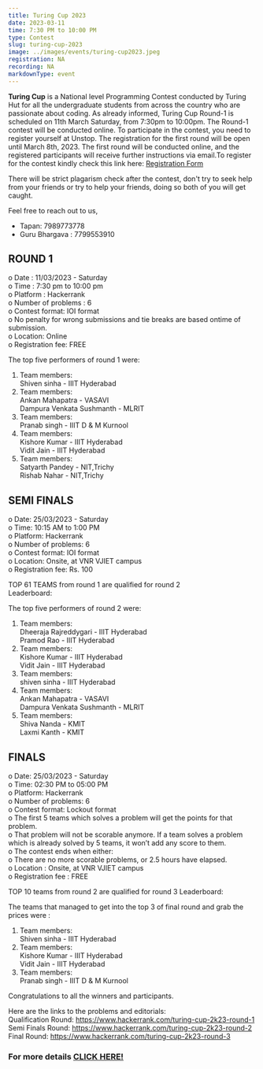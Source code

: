 ```yaml
---
title: Turing Cup 2023
date: 2023-03-11
time: 7:30 PM to 10:00 PM
type: Contest
slug: turing-cup-2023
image: ../images/events/turing-cup2023.jpeg
registration: NA
recording: NA
markdownType: event
---
```

<!-- registration link expired https://unstop.com/o/ue5gaLR?lb=MF8vPuG -->
**Turing Cup** is a National level Programming Contest conducted by Turing Hut for all the undergraduate students from across the country who are passionate about coding. As already informed, Turing Cup Round-1 is scheduled on 11th March Saturday, from 7:30pm to 10:00pm. The Round-1 contest will be conducted online. To participate in the contest, you need to register yourself at Unstop. The registration for the first round will be open until March 8th, 2023. The first round will be conducted online, and the registered participants will receive further instructions via email.To register for the contest kindly check this link here: [Registration Form](https://unstop.com/o/ue5gaLR?lb=MF8vPuG)

There will be strict plagarism check after the contest, don't try to seek help from your friends or try to help your friends, doing so both of you will get caught.

Feel free to reach out to us,

- Tapan: 7989773778
- Guru Bhargava : 7799553910

## ROUND 1

o Date : 11/03/2023 - Saturday<br/>
o Time : 7:30 pm to 10:00 pm<br/>
o Platform : Hackerrank<br/>
o Number of problems : 6<br/>
o Contest format: IOI format<br/>
o No penalty for wrong submissions and tie breaks are based
ontime of submission.<br/>
o Location: Online<br/>
o Registration fee: FREE<br/>

The top five performers of round 1 were:

1.  Team members:<br/>
    Shiven sinha - IIIT Hyderabad<br/>
2.  Team members:<br/>
    Ankan Mahapatra - VASAVI<br/>
    Dampura Venkata Sushmanth - MLRIT<br/>
3.  Team members:<br/>
    Pranab singh - IIIT D & M Kurnool<br/>
4.  Team members:<br/>
    Kishore Kumar - IIIT Hyderabad<br/>
    Vidit Jain - IIIT Hyderabad<br/>
5.  Team members:<br/>
    Satyarth Pandey - NIT,Trichy<br/>
    Rishab Nahar - NIT,Trichy<br/>

## SEMI FINALS

o Date: 25/03/2023 - Saturday<br/>
o Time: 10:15 AM to 1:00 PM<br/>
o Platform: Hackerrank<br/>
o Number of problems: 6<br/>
o Contest format: IOI format<br/>
o Location: Onsite, at VNR VJIET campus<br/>
o Registration fee: Rs. 100<br/>

TOP 61 TEAMS from round 1 are qualified for round 2<br/>
Leaderboard:<br/>

The top five performers of round 2 were:

1.  Team members:<br/>
    Dheeraja Rajreddygari - IIIT Hyderabad<br/>
    Pramod Rao - IIIT Hyderabad<br/>
2.  Team members:<br/>
    Kishore Kumar - IIIT Hyderabad<br/>
    Vidit Jain - IIIT Hyderabad<br/>
3.  Team members:<br/>
    shiven sinha - IIIT Hyderabad<br/>
4.  Team members:<br/>
    Ankan Mahapatra - VASAVI<br/>
    Dampura Venkata Sushmanth - MLRIT<br/>
5.  Team members:<br/>
    Shiva Nanda - KMIT<br/>
    Laxmi Kanth - KMIT<br/>
    


## FINALS

o Date: 25/03/2023 - Saturday<br/>
o Time: 02:30 PM to 05:00 PM<br/>
o Platform: Hackerrank<br/>
o Number of problems: 6<br>
o Contest format: Lockout format<br/>
o The first 5 teams which solves a problem will get the points for that
problem.<br/>
o That problem will not be scorable anymore. If a team solves a
problem which is already solved by 5 teams, it won’t add any
score to them.<br/>
o The contest ends when either:<br/>
o There are no more scorable problems, or 2.5 hours have elapsed.<br/>
o Location : Onsite, at VNR VJIET campus<br/>
o Registration fee : FREE<br/>


TOP 10 teams from round 2 are qualified for round 3
Leaderboard:

The teams that managed to get into the top 3 of final round and grab the prices were :

1.  Team members:<br/>
    Shiven sinha - IIIT Hyderabad<br/>
2.  Team members:<br/>
    Kishore Kumar - IIIT Hyderabad<br/>
    Vidit Jain - IIIT Hyderabad<br/>
3.  Team members:<br/>
    Pranab singh - IIIT D & M Kurnool<br/>



Congratulations to all the winners and participants.

Here are the links to the problems and editorials:</br>
Qualification Round: https://www.hackerrank.com/turing-cup-2k23-round-1</br>
Semi Finals Round: https://www.hackerrank.com/turing-cup-2k23-round-2</br>
Final Round: https://www.hackerrank.com/turing-cup-2k23-round-3</br>

### For more details [CLICK HERE!](https://drive.google.com/file/d/1KiwvD_QynytS_SljFAQGW6uV3pAmD1cp/view)

